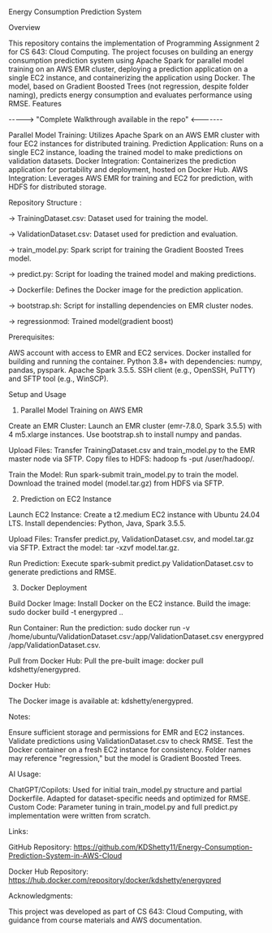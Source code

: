 Energy Consumption Prediction System

Overview

This repository contains the implementation of Programming Assignment 2 for CS 643: Cloud Computing. The project focuses on building an energy consumption prediction system using Apache Spark for parallel model training on an AWS EMR cluster, deploying a prediction application on a single EC2 instance, and containerizing the application using Docker. The model, based on Gradient Boosted Trees (not regression, despite folder naming), predicts energy consumption and evaluates performance using RMSE.
Features

-----> "Complete Walkthrough available in the repo" <-------

Parallel Model Training: Utilizes Apache Spark on an AWS EMR cluster with four EC2 instances for distributed training.
Prediction Application: Runs on a single EC2 instance, loading the trained model to make predictions on validation datasets.
Docker Integration: Containerizes the prediction application for portability and deployment, hosted on Docker Hub.
AWS Integration: Leverages AWS EMR for training and EC2 for prediction, with HDFS for distributed storage.

Repository Structure :

-> TrainingDataset.csv: Dataset used for training the model.

-> ValidationDataset.csv: Dataset used for prediction and evaluation.

-> train_model.py: Spark script for training the Gradient Boosted Trees model.

-> predict.py: Script for loading the trained model and making predictions.

-> Dockerfile: Defines the Docker image for the prediction application.

-> bootstrap.sh: Script for installing dependencies on EMR cluster nodes.

-> regressionmod: Trained model(gradient boost)

Prerequisites:

AWS account with access to EMR and EC2 services.
Docker installed for building and running the container.
Python 3.8+ with dependencies: numpy, pandas, pyspark.
Apache Spark 3.5.5.
SSH client (e.g., OpenSSH, PuTTY) and SFTP tool (e.g., WinSCP).

Setup and Usage
1. Parallel Model Training on AWS EMR

Create an EMR Cluster:
Launch an EMR cluster (emr-7.8.0, Spark 3.5.5) with 4 m5.xlarge instances.
Use bootstrap.sh to install numpy and pandas.


Upload Files:
Transfer TrainingDataset.csv and train_model.py to the EMR master node via SFTP.
Copy files to HDFS: hadoop fs -put <file> /user/hadoop/.


Train the Model:
Run spark-submit train_model.py to train the model.
Download the trained model (model.tar.gz) from HDFS via SFTP.



2. Prediction on EC2 Instance

Launch EC2 Instance:
Create a t2.medium EC2 instance with Ubuntu 24.04 LTS.
Install dependencies: Python, Java, Spark 3.5.5.


Upload Files:
Transfer predict.py, ValidationDataset.csv, and model.tar.gz via SFTP.
Extract the model: tar -xzvf model.tar.gz.


Run Prediction:
Execute spark-submit predict.py ValidationDataset.csv to generate predictions and RMSE.



3. Docker Deployment

Build Docker Image:
Install Docker on the EC2 instance.
Build the image: sudo docker build -t energypred ..


Run Container:
Run the prediction: sudo docker run -v /home/ubuntu/ValidationDataset.csv:/app/ValidationDataset.csv energypred /app/ValidationDataset.csv.


Pull from Docker Hub:
Pull the pre-built image: docker pull kdshetty/energypred.



Docker Hub:

The Docker image is available at: kdshetty/energypred.

Notes:

Ensure sufficient storage and permissions for EMR and EC2 instances.
Validate predictions using ValidationDataset.csv to check RMSE.
Test the Docker container on a fresh EC2 instance for consistency.
Folder names may reference "regression," but the model is Gradient Boosted Trees.

AI Usage:

ChatGPT/Copilots: Used for initial train_model.py structure and partial Dockerfile. Adapted for dataset-specific needs and optimized for RMSE.
Custom Code: Parameter tuning in train_model.py and full predict.py implementation were written from scratch.

Links:

GitHub Repository: https://github.com/KDShetty11/Energy-Consumption-Prediction-System-in-AWS-Cloud

Docker Hub Repository: https://hub.docker.com/repository/docker/kdshetty/energypred

Acknowledgments:

This project was developed as part of CS 643: Cloud Computing, with guidance from course materials and AWS documentation.
